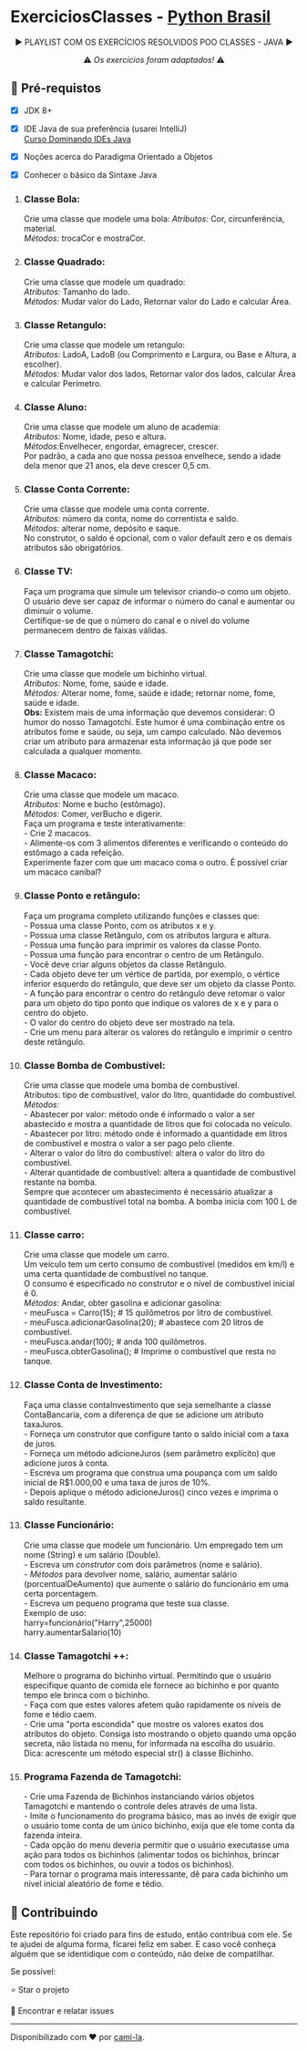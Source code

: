 <h1>ExerciciosClasses - <a href="https://wiki.python.org.br/ExerciciosClasses">Python Brasil</a></h1>

<p align="center">▶️ PLAYLIST COM OS EXERCÍCIOS RESOLVIDOS POO CLASSES - JAVA  ▶️</p>
<p align="center">⚠️<em> Os exercícios foram adaptados! </a>️</em>⚠️</p>

<h2>
🛑 Pré-requistos
</h2>

- [x] JDK 8+
- [x] IDE Java de sua preferência (usarei IntelliJ)<br>
<a href="https://web.digitalinnovation.one/course/dominando-ides-java/learning/b0f1ae39-6af7-4a2c-8fc2-c73ae8463c84/?back=/browse">Curso Dominando IDEs Java</a>
- [x] Noções acerca do Paradigma Orientado a Objetos
- [x] Conhecer o básico da Sintaxe Java


<ol>
  <li>
<h3><strong>Classe Bola:</strong><br></h3> Crie uma classe que modele uma bola:
<em>Atributos:</em> Cor, circunferência, material.<br>
<em>Métodos:</em> trocaCor e mostraCor.
  </li>
  <li>
<h3><strong>Classe Quadrado:</strong><br></h3> Crie uma classe que modele um quadrado:<br>
<em>Atributos:</em> Tamanho do lado.<br>
<em>Métodos:</em> Mudar valor do Lado, Retornar valor do Lado e calcular Área.
  </li>
  <li>
<h3><strong>Classe Retangulo:</strong><br></h3> Crie uma classe que modele um retangulo:<br>
<em>Atributos:</em> LadoA, LadoB (ou Comprimento e Largura, ou Base e Altura, a escolher).<br>
<em>Métodos:</em> Mudar valor dos lados, Retornar valor dos lados, calcular Área e calcular Perímetro.
  </li>
  <li>
<h3><strong>Classe Aluno:</strong><br></h3> Crie uma classe que modele um aluno de academia:<br>
<em>Atributos:</em> Nome, idade, peso e altura.<br>
<em>Métodos:</em>Envelhecer, engordar, emagrecer, crescer.<br>
Por padrão, a cada ano que nossa pessoa envelhece, sendo a idade dela menor que 21 anos, ela deve crescer 0,5 cm.
  </li>
  <li>
<h3><strong>Classe Conta Corrente:</strong><br></h3> Crie uma classe que modele uma conta corrente.<br>
<em>Atributos:</em> número da conta, nome do correntista e saldo.<br>
<em>Métodos:</em> alterar nome, depósito e saque.<br>
No construtor, o saldo é opcional, com o valor default zero e os demais atributos são obrigatórios.  
  </li>
  <li>
<h3><strong>Classe TV:</strong><br></h3> Faça um programa que simule um televisor criando-o como um objeto.<br>
O usuário deve ser capaz de informar o número do canal e aumentar ou diminuir o volume.<br>
Certifique-se de que o número do canal e o nível do volume permanecem dentro de faixas válidas.  
  </li>
  <li>
<h3><strong>Classe Tamagotchi:</strong><br></h3> Crie uma classe que modele um bichinho virtual.<br>
<em>Atributos:</em> Nome, fome, saúde e idade.<br>
<em>Métodos:</em> Alterar nome, fome, saúde e idade; retornar nome, fome, saúde e idade.<br>
<strong>Obs:</strong> Existem mais de uma informação que devemos considerar: O humor do nosso Tamagotchi. Este humor é uma combinação entre os atributos fome e saúde, ou seja, um campo calculado. Não devemos criar um atributo para armazenar esta informação já que pode ser calculada a qualquer momento.  
  </li>
  <li>
<h3><strong>Classe Macaco:</strong><br></h3> Crie uma classe que modele um macaco.<br>
<em>Atributos:</em> Nome e bucho (estômago).<br>
<em>Métodos:</em> Comer, verBucho e digerir.<br>
Faça um programa e teste interativamente:<br>
- Crie 2 macacos.<br>
- Alimente-os com 3 alimentos diferentes e verificando o conteúdo do estômago a cada refeição.<br>
Experimente fazer com que um macaco coma o outro. É possível criar um macaco canibal?  
  </li>
  <li>
<h3><strong>Classe Ponto e retângulo:</strong><br></h3> Faça um programa completo utilizando funções e classes que:<br>
- Possua uma classe Ponto, com os atributos x e y.<br>
- Possua uma classe Retângulo, com os atributos largura e altura.<br>
- Possua uma função para imprimir os valores da classe Ponto.<br>
- Possua uma função para encontrar o centro de um Retângulo.<br>
- Você deve criar alguns objetos da classe Retângulo.<br>
- Cada objeto deve ter um vértice de partida, por exemplo, o vértice inferior esquerdo do retângulo, que deve ser um objeto da classe Ponto.<br>
- A função para encontrar o centro do retângulo deve retomar o valor para um objeto do tipo ponto que indique os valores de x e y para o centro do objeto.<br>
- O valor do centro do objeto deve ser mostrado na tela.<br>
- Crie um menu para alterar os valores do retângulo e imprimir o centro deste retângulo.<br>  
  </li>
  <li>
<h3><strong>Classe Bomba de Combustível:</strong><br></h3> Crie uma classe que modele uma bomba de combustível.<br>
Atributos: tipo de combustível, valor do litro, quantidade do combustível.<br>
<em>Métodos:</em><br>
- Abastecer por valor: método onde é informado o valor a ser abastecido e mostra a quantidade de litros que foi colocada no veículo.<br>
- Abastecer por litro: método onde é informado a quantidade em litros de combustível e mostra o valor a ser pago pelo cliente.<br>
- Alterar o valor do litro do combustível: altera o valor do litro do combustível.<br>
- Alterar quantidade de combustível: altera a quantidade de combustível restante na bomba.<br>
Sempre que acontecer um abastecimento é necessário atualizar a quantidade de combustível total na bomba. A bomba inicia com 100 L de combustível.<br>  
  </li>
  <li>
<h3><strong>Classe carro:</strong><br></h3> Crie uma classe que modele um carro.<br>
Um veículo tem um certo consumo de combustível (medidos em km/l) e uma certa quantidade de combustível no tanque.<br>
O consumo é especificado no construtor e o nível de combustível inicial é 0.<br>
<em>Métodos:</em> Andar, obter gasolina e adicionar gasolina:<br>
- meuFusca = Carro(15);           # 15 quilômetros por litro de combustível.<br> 
- meuFusca.adicionarGasolina(20); # abastece com 20 litros de combustível.<br> 
- meuFusca.andar(100);            # anda 100 quilômetros.<br>
- meuFusca.obterGasolina();        # Imprime o combustível que resta no tanque.<br>  
  </li>
  <li>
<h3><strong>Classe Conta de Investimento:</strong><br></h3> Faça uma classe contaInvestimento que seja semelhante a classe ContaBancaria, com a diferença de que se adicione um atributo taxaJuros.<br>
- Forneça um construtor que configure tanto o saldo inicial com a taxa de juros.<br>
- Forneça um método adicioneJuros (sem parâmetro explícito) que adicione juros à conta.<br>
- Escreva um programa que construa uma poupança com um saldo inicial de R$1.000,00 e uma taxa de juros de 10%.<br>
- Depois aplique o método adicioneJuros() cinco vezes e imprima o saldo resultante.<br>  
  </li>
  <li>
<h3><strong>Classe Funcionário:</strong><br></h3> Crie uma classe que modele um funcionário.
Um empregado tem um nome (String) e um salário (Double).<br>
- Escreva um <em>construtor</em> com dois parâmetros (nome e salário).<br>
- <em>Métodos</em> para devolver nome, salário, aumentar salário (porcentualDeAumento) que aumente o salário do funcionário em uma certa porcentagem.<br>
- Escreva um pequeno programa que teste sua classe.<br>
Exemplo de uso:<br>
harry=funcionário("Harry",25000)<br>
harry.aumentarSalario(10)<br>  
  </li>
  <li>
<h3><strong>Classe Tamagotchi ++:</strong><br></h3> Melhore o programa do bichinho virtual.
Permitindo que o usuário especifique quanto de comida ele fornece ao bichinho e por quanto tempo ele brinca com o bichinho.<br>
- Faça com que estes valores afetem quão rapidamente os níveis de fome e tédio caem.<br>
- Crie uma "porta escondida" que mostre os valores exatos dos atributos do objeto. Consiga isto mostrando o objeto quando uma opção secreta, não listada no menu, for informada na escolha do usuário.<br>
Dica: acrescente um método especial str() à classe Bichinho.<br>  
  </li>
  <li>
<h3><strong>Programa Fazenda de Tamagotchi:</strong><br></h3>
- Crie uma Fazenda de Bichinhos instanciando vários objetos Tamagotchi e mantendo o controle deles através de uma lista.<br> 
- Imite o funcionamento do programa básico, mas ao invés de exigir que o usuário tome conta de um único bichinho, exija que ele tome conta da fazenda inteira.<br> 
- Cada opção do menu deveria permitir que o usuário executasse uma ação para todos os bichinhos (alimentar todos os bichinhos, brincar com todos os bichinhos, ou ouvir a todos os bichinhos).<br> 
- Para tornar o programa mais interessante, dê para cada bichinho um nível inicial aleatório de fome e tédio.<br>  
  </li>
</ol>

<h2> 🤝 Contribuindo </h2>

Este repositório foi criado para fins de estudo, então contribua com ele.
Se te ajudei de alguma forma, ficarei feliz em saber. E caso você conheça alguém que se identidique com o conteúdo, não deixe de compatilhar.

Se possível:

⭐️  Star o projeto

🐛 Encontrar e relatar issues


------------

Disponibilizado com ♥ por [cami-la](https://www.linkedin.com/in/cami-la/ "cami-la").




























